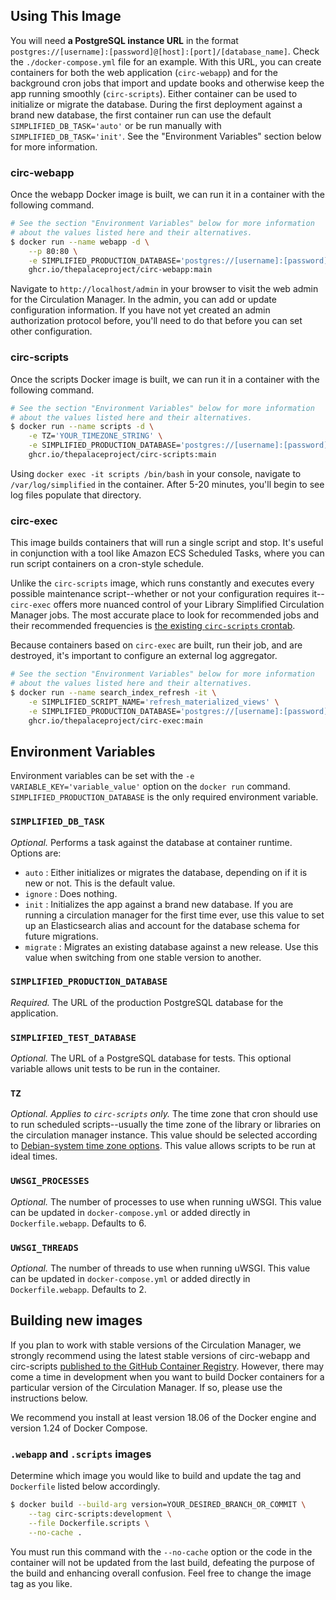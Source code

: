 ## Using This Image

You will need **a PostgreSQL instance URL** in the format `postgres://[username]:[password]@[host]:[port]/[database_name]`. Check the `./docker-compose.yml` file for an example. With this URL, you can create containers for both the web application (`circ-webapp`) and for the background cron jobs that import and update books and otherwise keep the app running smoothly (`circ-scripts`). Either container can be used to initialize or migrate the database. During the first deployment against a brand new database, the first container run can use the default `SIMPLIFIED_DB_TASK='auto'` or be run manually with `SIMPLIFIED_DB_TASK='init'`. See the "Environment Variables" section below for more information.

### circ-webapp

Once the webapp Docker image is built, we can run it in a container with the following command.

```sh
# See the section "Environment Variables" below for more information
# about the values listed here and their alternatives.
$ docker run --name webapp -d \
    --p 80:80 \
    -e SIMPLIFIED_PRODUCTION_DATABASE='postgres://[username]:[password]@[host]:[port]/[database_name]' \
    ghcr.io/thepalaceproject/circ-webapp:main
```

Navigate to `http://localhost/admin` in your browser to visit the web admin for the Circulation Manager. In the admin, you can add or update configuration information. If you have not yet created an admin authorization protocol before, you'll need to do that before you can set other configuration.

### circ-scripts

Once the scripts Docker image is built, we can run it in a container with the following command.

```sh
# See the section "Environment Variables" below for more information
# about the values listed here and their alternatives.
$ docker run --name scripts -d \
    -e TZ='YOUR_TIMEZONE_STRING' \
    -e SIMPLIFIED_PRODUCTION_DATABASE='postgres://[username]:[password]@[host]:[port]/[database_name]' \
    ghcr.io/thepalaceproject/circ-scripts:main
```

Using `docker exec -it scripts /bin/bash` in your console, navigate to `/var/log/simplified` in the container. After 5-20 minutes, you'll begin to see log files populate that directory.

### circ-exec

This image builds containers that will run a single script and stop. It's useful in conjunction with a tool like Amazon ECS Scheduled Tasks, where you can run script containers on a cron-style schedule.

Unlike the `circ-scripts` image, which runs constantly and executes every possible maintenance script--whether or not your configuration requires it--`circ-exec` offers more nuanced control of your Library Simplified Circulation Manager jobs. The most accurate place to look for recommended jobs and their recommended frequencies is [the existing `circ-scripts` crontab](https://github.com/NYPL-Simplified/circulation/blob/main/docker/services/simplified_crontab).

Because containers based on `circ-exec` are built, run their job, and are destroyed, it's important to configure an external log aggregator.

```sh
# See the section "Environment Variables" below for more information
# about the values listed here and their alternatives.
$ docker run --name search_index_refresh -it \
    -e SIMPLIFIED_SCRIPT_NAME='refresh_materialized_views' \
    -e SIMPLIFIED_PRODUCTION_DATABASE='postgres://[username]:[password]@[host]:[port]/[database_name]' \
    ghcr.io/thepalaceproject/circ-exec:main
```

## Environment Variables

Environment variables can be set with the `-e VARIABLE_KEY='variable_value'` option on the `docker run` command. `SIMPLIFIED_PRODUCTION_DATABASE` is the only required environment variable.

### `SIMPLIFIED_DB_TASK`

*Optional.* Performs a task against the database at container runtime. Options are:
  - `auto` : Either initializes or migrates the database, depending on if it is new or not. This is the default value.
  - `ignore` : Does nothing.
  - `init` : Initializes the app against a brand new database. If you are running a circulation manager for the first time ever, use this value to set up an Elasticsearch alias and account for the database schema for future migrations.
  - `migrate` : Migrates an existing database against a new release. Use this value when switching from one stable version to another.

### `SIMPLIFIED_PRODUCTION_DATABASE`

*Required.* The URL of the production PostgreSQL database for the application.

### `SIMPLIFIED_TEST_DATABASE`

*Optional.* The URL of a PostgreSQL database for tests. This optional variable allows unit tests to be run in the container.

### `TZ`

*Optional. Applies to `circ-scripts` only.* The time zone that cron should use to run scheduled scripts--usually the time zone of the library or libraries on the circulation manager instance. This value should be selected according to [Debian-system time zone options](https://en.wikipedia.org/wiki/List_of_tz_database_time_zones). This value allows scripts to be run at ideal times.

### `UWSGI_PROCESSES`

*Optional.* The number of processes to use when running uWSGI. This value can be updated in `docker-compose.yml` or added directly in `Dockerfile.webapp`. Defaults to 6.

### `UWSGI_THREADS`

*Optional.* The number of threads to use when running uWSGI. This value can be updated in `docker-compose.yml` or added directly in `Dockerfile.webapp`. Defaults to 2.

## Building new images

If you plan to work with stable versions of the Circulation Manager, we strongly recommend using the latest stable versions of circ-webapp and circ-scripts [published to the GitHub Container Registry](https://github.com/orgs/ThePalaceProject/packages?repo_name=circulation). However, there may come a time in development when you want to build Docker containers for a particular version of the Circulation Manager. If so, please use the instructions below.

We recommend you install at least version 18.06 of the Docker engine and version 1.24 of Docker Compose.

### `.webapp` and `.scripts` images

Determine which image you would like to build and update the tag and `Dockerfile` listed below accordingly.

```sh
$ docker build --build-arg version=YOUR_DESIRED_BRANCH_OR_COMMIT \
    --tag circ-scripts:development \
    --file Dockerfile.scripts \
    --no-cache .
```

You must run this command with the `--no-cache` option or the code in the container will not be updated from the last build, defeating the purpose of the build and enhancing overall confusion. Feel free to change the image tag as you like.
